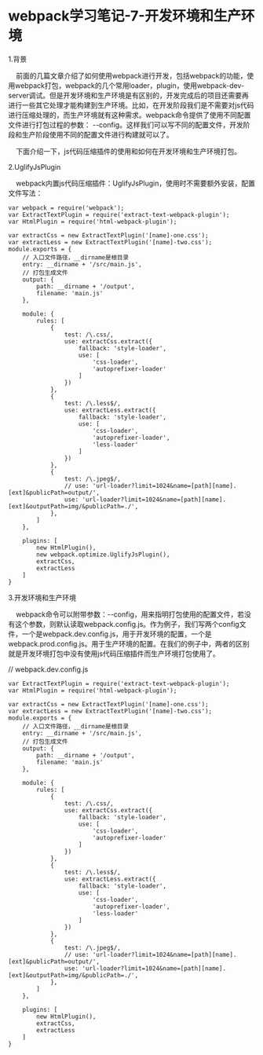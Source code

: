 # webpack学习笔记-7-开发环境和生产环境

1.背景



    前面的几篇文章介绍了如何使用webpack进行开发，包括webpack的功能，使用webpack打包，webpack的几个常用loader，plugin，使用webpack-dev-server调试。但是开发环境和生产环境是有区别的，开发完成后的项目还需要再进行一些其它处理才能构建到生产环境。比如，在开发阶段我们是不需要对js代码进行压缩处理的，而生产环境就有这种需求。webpack命令提供了使用不同配置文件进行打包过程的参数： --config。这样我们可以写不同的配置文件，开发阶段和生产阶段使用不同的配置文件进行构建就可以了。

    下面介绍一下，js代码压缩插件的使用和如何在开发环境和生产环境打包。

2.UglifyJsPlugin

    webpack内置js代码压缩插件：UglifyJsPlugin，使用时不需要额外安装，配置文件写法：

```
var webpack = require('webpack');  
var ExtractTextPlugin = require('extract-text-webpack-plugin');  
var HtmlPlugin = require('html-webpack-plugin');  
  
var extractCss = new ExtractTextPlugin('[name]-one.css');  
var extractLess = new ExtractTextPlugin('[name]-two.css');  
module.exports = {  
    // 入口文件路径，__dirname是根目录  
    entry: __dirname + '/src/main.js',  
    // 打包生成文件  
    output: {  
        path: __dirname + '/output',  
        filename: 'main.js'  
    },  
  
    module: {  
        rules: [  
            {  
                test: /\.css/,  
                use: extractCss.extract({  
                    fallback: 'style-loader',  
                    use: [  
                        'css-loader',  
                        'autoprefixer-loader'  
                    ]  
                })  
            },  
            {  
                test: /\.less$/,  
                use: extractLess.extract({  
                    fallback: 'style-loader',  
                    use: [  
                        'css-loader',  
                        'autoprefixer-loader',  
                        'less-loader'  
                    ]  
                })  
            },  
            {  
                test: /\.jpeg$/,  
                // use: 'url-loader?limit=1024&name=[path][name].[ext]&publicPath=output/',  
                use: 'url-loader?limit=1024&name=[path][name].[ext]&outputPath=img/&publicPath=./',  
            },  
        ]  
    },  
  
    plugins: [  
        new HtmlPlugin(),  
        new webpack.optimize.UglifyJsPlugin(),  
        extractCss,  
        extractLess  
    ]  
}  
```

3.开发环境和生产环境



    webpack命令可以附带参数：--config，用来指明打包使用的配置文件，若没有这个参数，则默认读取webpack.config.js。作为例子，我们写两个config文件，一个是webpack.dev.config.js，用于开发环境的配置，一个是webpack.prod.config.js。用于生产环境的配置。在我们的例子中，两者的区别就是开发环境打包中没有使用js代码压缩插件而生产环境打包使用了。

// webpack.dev.config.js

```
var ExtractTextPlugin = require('extract-text-webpack-plugin');  
var HtmlPlugin = require('html-webpack-plugin');  
  
var extractCss = new ExtractTextPlugin('[name]-one.css');  
var extractLess = new ExtractTextPlugin('[name]-two.css');  
module.exports = {  
    // 入口文件路径，__dirname是根目录  
    entry: __dirname + '/src/main.js',  
    // 打包生成文件  
    output: {  
        path: __dirname + '/output',  
        filename: 'main.js'  
    },  
  
    module: {  
        rules: [  
            {  
                test: /\.css/,  
                use: extractCss.extract({  
                    fallback: 'style-loader',  
                    use: [  
                        'css-loader',  
                        'autoprefixer-loader'  
                    ]  
                })  
            },  
            {  
                test: /\.less$/,  
                use: extractLess.extract({  
                    fallback: 'style-loader',  
                    use: [  
                        'css-loader',  
                        'autoprefixer-loader',  
                        'less-loader'  
                    ]  
                })  
            },  
            {  
                test: /\.jpeg$/,  
                // use: 'url-loader?limit=1024&name=[path][name].[ext]&publicPath=output/',  
                use: 'url-loader?limit=1024&name=[path][name].[ext]&outputPath=img/&publicPath=./',  
            },  
        ]  
    },  
  
    plugins: [  
        new HtmlPlugin(),  
        extractCss,  
        extractLess  
    ]  
}  
```

















